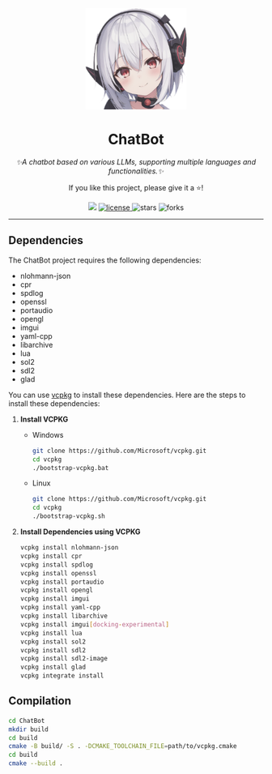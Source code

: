 <p align="center">
    <img src="https://github.com/NGLSG/ChatBot/raw/main/img/self.png" width="200" height="200" alt="ChatBot">
</p>

<div align="center">

# ChatBot

_✨A chatbot based on various LLMs, supporting multiple languages and functionalities.✨_

If you like this project, please give it a ⭐️!

</div>


<p align="center">
  <img src="https://img.shields.io/badge/Author-Ge%E6%B1%81%E8%8F%8C-yellow">
  <a href="https://raw.githubusercontent.com/NGLSG/ChatBot/main/LICENSE">
    <img src="https://img.shields.io/github/license/NGLSG/ChatBot" alt="license">
  </a>
  <img src="https://img.shields.io/github/stars/NGLSG/ChatBot.svg" alt="stars">
  <img src="https://img.shields.io/github/forks/NGLSG/ChatBot.svg" alt="forks">
</p>

---

## Dependencies

The ChatBot project requires the following dependencies:

* nlohmann-json
* cpr
* spdlog
* openssl
* portaudio
* opengl
* imgui
* yaml-cpp
* libarchive
* lua
* sol2
* sdl2
* glad

You can use [vcpkg](https://github.com/microsoft/vcpkg) to install these dependencies. Here are the steps to install these dependencies:

1. **Install VCPKG**
    * Windows
      ```bash
      git clone https://github.com/Microsoft/vcpkg.git
      cd vcpkg
      ./bootstrap-vcpkg.bat
      ```  
    * Linux
      ```bash
      git clone https://github.com/Microsoft/vcpkg.git
      cd vcpkg
      ./bootstrap-vcpkg.sh
      ```  

2. **Install Dependencies using VCPKG**
    ```bash
    vcpkg install nlohmann-json
    vcpkg install cpr
    vcpkg install spdlog
    vcpkg install openssl
    vcpkg install portaudio
    vcpkg install opengl
    vcpkg install imgui
    vcpkg install yaml-cpp
    vcpkg install libarchive
    vcpkg install imgui[docking-experimental]
    vcpkg install lua
    vcpkg install sol2
    vcpkg install sdl2
    vcpkg install sdl2-image
    vcpkg install glad
    vcpkg integrate install
    ```

## Compilation

```bash
cd ChatBot
mkdir build
cd build
cmake -B build/ -S . -DCMAKE_TOOLCHAIN_FILE=path/to/vcpkg.cmake
cd build
cmake --build .
